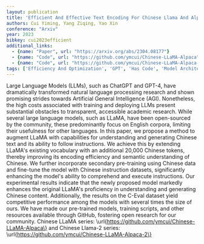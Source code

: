 ```yaml
---
layout: publication
title: 'Efficient And Effective Text Encoding For Chinese Llama And Alpaca'
authors: Cui Yiming, Yang Ziqing, Yao Xin
conference: "Arxiv"
year: 2023
bibkey: cui2023efficient
additional_links:
  - {name: "Paper", url: "https://arxiv.org/abs/2304.08177"}
  - {name: "Code", url: "https://github.com/ymcui/Chinese-LLaMA-Alpaca"}
  - {name: "Code", url: "https://github.com/ymcui/Chinese-LLaMA-Alpaca-2"}
tags: ['Efficiency And Optimization', 'GPT', 'Has Code', 'Model Architecture', 'Reinforcement Learning', 'TACL', 'Training Techniques', 'Uncategorized']
---
```

Large Language Models (LLMs), such as ChatGPT and GPT-4, have dramatically
transformed natural language processing research and shown promising strides
towards Artificial General Intelligence (AGI). Nonetheless, the high costs
associated with training and deploying LLMs present substantial obstacles to
transparent, accessible academic research. While several large language models,
such as LLaMA, have been open-sourced by the community, these predominantly
focus on English corpora, limiting their usefulness for other languages. In
this paper, we propose a method to augment LLaMA with capabilities for
understanding and generating Chinese text and its ability to follow
instructions. We achieve this by extending LLaMA's existing vocabulary with an
additional 20,000 Chinese tokens, thereby improving its encoding efficiency and
semantic understanding of Chinese. We further incorporate secondary
pre-training using Chinese data and fine-tune the model with Chinese
instruction datasets, significantly enhancing the model's ability to comprehend
and execute instructions. Our experimental results indicate that the newly
proposed model markedly enhances the original LLaMA's proficiency in
understanding and generating Chinese content. Additionally, the results on the
C-Eval dataset yield competitive performance among the models with several
times the size of ours. We have made our pre-trained models, training scripts,
and other resources available through GitHub, fostering open research for our
community. Chinese LLaMA series:
\url\{https://github.com/ymcui/Chinese-LLaMA-Alpaca\} and Chinese Llama-2 series:
\url\{https://github.com/ymcui/Chinese-LLaMA-Alpaca-2\}
